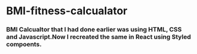 # BMI-fitness-calcualator
 ### BMI Calcualtor that I had done earlier was using HTML, CSS and Javascript.Now I recreated the same in React using Styled compoents.
